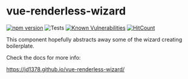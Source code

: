 # vue-renderless-wizard

[![npm version](https://badge.fury.io/js/vue-renderless-wizard.svg)](https://badge.fury.io/js/vue-renderless-wizard)
![Tests](https://github.com/jd1378/vue-renderless-wizard/workflows/Tests/badge.svg)
[![Known Vulnerabilities](https://snyk.io/test/github/jd1378/vue-renderless-wizard/badge.svg?targetFile=package.json)](https://snyk.io/test/github/jd1378/vue-renderless-wizard?targetFile=package.json)
[![HitCount](http://hits.dwyl.com/jd1378/vue-renderless-wizard.svg)](http://hits.dwyl.com/jd1378/vue-renderless-wizard)

This component hopefully abstracts away some of the wizard creating boilerplate.

Check the docs for more info:

<https://jd1378.github.io/vue-renderless-wizard/>
